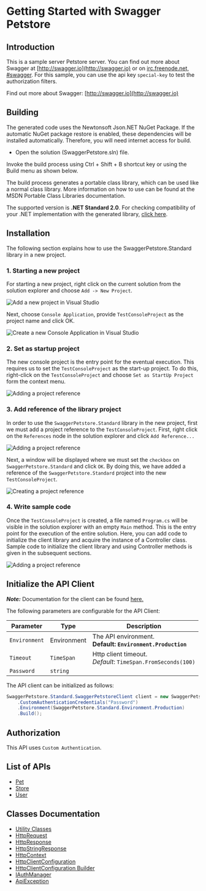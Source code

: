 
# Getting Started with Swagger Petstore

## Introduction

This is a sample server Petstore server.  You can find out more about Swagger at [http://swagger.io](http://swagger.io) or on [irc.freenode.net, #swagger](http://swagger.io/irc/).  For this sample, you can use the api key `special-key` to test the authorization filters.

Find out more about Swagger: [http://swagger.io](http://swagger.io)

## Building

The generated code uses the Newtonsoft Json.NET NuGet Package. If the automatic NuGet package restore is enabled, these dependencies will be installed automatically. Therefore, you will need internet access for build.

* Open the solution (SwaggerPetstore.sln) file.

Invoke the build process using Ctrl + Shift + B shortcut key or using the Build menu as shown below.

The build process generates a portable class library, which can be used like a normal class library. More information on how to use can be found at the MSDN Portable Class Libraries documentation.

The supported version is **.NET Standard 2.0**. For checking compatibility of your .NET implementation with the generated library, [click here](https://dotnet.microsoft.com/en-us/platform/dotnet-standard#versions).

## Installation

The following section explains how to use the SwaggerPetstore.Standard library in a new project.

### 1. Starting a new project

For starting a new project, right click on the current solution from the solution explorer and choose `Add -> New Project`.

![Add a new project in Visual Studio](https://apidocs.io/illustration/cs?workspaceFolder=Swagger%20Petstore-CSharp&workspaceName=SwaggerPetstore&projectName=SwaggerPetstore.Standard&rootNamespace=SwaggerPetstore.Standard&step=addProject)

Next, choose `Console Application`, provide `TestConsoleProject` as the project name and click OK.

![Create a new Console Application in Visual Studio](https://apidocs.io/illustration/cs?workspaceFolder=Swagger%20Petstore-CSharp&workspaceName=SwaggerPetstore&projectName=SwaggerPetstore.Standard&rootNamespace=SwaggerPetstore.Standard&step=createProject)

### 2. Set as startup project

The new console project is the entry point for the eventual execution. This requires us to set the `TestConsoleProject` as the start-up project. To do this, right-click on the `TestConsoleProject` and choose `Set as StartUp Project` form the context menu.

![Adding a project reference](https://apidocs.io/illustration/cs?workspaceFolder=Swagger%20Petstore-CSharp&workspaceName=SwaggerPetstore&projectName=SwaggerPetstore.Standard&rootNamespace=SwaggerPetstore.Standard&step=setStartup)

### 3. Add reference of the library project

In order to use the `SwaggerPetstore.Standard` library in the new project, first we must add a project reference to the `TestConsoleProject`. First, right click on the `References` node in the solution explorer and click `Add Reference...`

![Adding a project reference](https://apidocs.io/illustration/cs?workspaceFolder=Swagger%20Petstore-CSharp&workspaceName=SwaggerPetstore&projectName=SwaggerPetstore.Standard&rootNamespace=SwaggerPetstore.Standard&step=addReference)

Next, a window will be displayed where we must set the `checkbox` on `SwaggerPetstore.Standard` and click `OK`. By doing this, we have added a reference of the `SwaggerPetstore.Standard` project into the new `TestConsoleProject`.

![Creating a project reference](https://apidocs.io/illustration/cs?workspaceFolder=Swagger%20Petstore-CSharp&workspaceName=SwaggerPetstore&projectName=SwaggerPetstore.Standard&rootNamespace=SwaggerPetstore.Standard&step=createReference)

### 4. Write sample code

Once the `TestConsoleProject` is created, a file named `Program.cs` will be visible in the solution explorer with an empty `Main` method. This is the entry point for the execution of the entire solution. Here, you can add code to initialize the client library and acquire the instance of a Controller class. Sample code to initialize the client library and using Controller methods is given in the subsequent sections.

![Adding a project reference](https://apidocs.io/illustration/cs?workspaceFolder=Swagger%20Petstore-CSharp&workspaceName=SwaggerPetstore&projectName=SwaggerPetstore.Standard&rootNamespace=SwaggerPetstore.Standard&step=addCode)

## Initialize the API Client

**_Note:_** Documentation for the client can be found [here.](https://www.github.com/Subtain-Apimatic/first-csharp-repo/tree/1.2.3/doc/client.md)

The following parameters are configurable for the API Client:

| Parameter | Type | Description |
|  --- | --- | --- |
| `Environment` | Environment | The API environment. <br> **Default: `Environment.Production`** |
| `Timeout` | `TimeSpan` | Http client timeout.<br>*Default*: `TimeSpan.FromSeconds(100)` |
| `Password` | `string` |  |

The API client can be initialized as follows:

```csharp
SwaggerPetstore.Standard.SwaggerPetstoreClient client = new SwaggerPetstore.Standard.SwaggerPetstoreClient.Builder()
    .CustomAuthenticationCredentials("Password")
    .Environment(SwaggerPetstore.Standard.Environment.Production)
    .Build();
```

## Authorization

This API uses `Custom Authentication`.

## List of APIs

* [Pet](https://www.github.com/Subtain-Apimatic/first-csharp-repo/tree/1.2.3/doc/controllers/pet.md)
* [Store](https://www.github.com/Subtain-Apimatic/first-csharp-repo/tree/1.2.3/doc/controllers/store.md)
* [User](https://www.github.com/Subtain-Apimatic/first-csharp-repo/tree/1.2.3/doc/controllers/user.md)

## Classes Documentation

* [Utility Classes](https://www.github.com/Subtain-Apimatic/first-csharp-repo/tree/1.2.3/doc/utility-classes.md)
* [HttpRequest](https://www.github.com/Subtain-Apimatic/first-csharp-repo/tree/1.2.3/doc/http-request.md)
* [HttpResponse](https://www.github.com/Subtain-Apimatic/first-csharp-repo/tree/1.2.3/doc/http-response.md)
* [HttpStringResponse](https://www.github.com/Subtain-Apimatic/first-csharp-repo/tree/1.2.3/doc/http-string-response.md)
* [HttpContext](https://www.github.com/Subtain-Apimatic/first-csharp-repo/tree/1.2.3/doc/http-context.md)
* [HttpClientConfiguration](https://www.github.com/Subtain-Apimatic/first-csharp-repo/tree/1.2.3/doc/http-client-configuration.md)
* [HttpClientConfiguration Builder](https://www.github.com/Subtain-Apimatic/first-csharp-repo/tree/1.2.3/doc/http-client-configuration-builder.md)
* [IAuthManager](https://www.github.com/Subtain-Apimatic/first-csharp-repo/tree/1.2.3/doc/i-auth-manager.md)
* [ApiException](https://www.github.com/Subtain-Apimatic/first-csharp-repo/tree/1.2.3/doc/api-exception.md)


